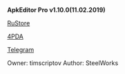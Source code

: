 **ApkEditor Pro v1.10.0(11.02.2019)**

[RuStore](https://apps.rustore.ru/app/com.mcal.apkeditor.pro "RuStore")

[4PDA](https://4pda.to/forum/index.php?showtopic=575450 "4PDA")

[Telegram](https://t.me/apkeditorproofficial "Telegram")

Owner: timscriptov
Author: SteelWorks